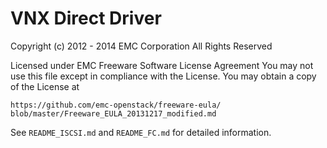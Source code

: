 # VNX Direct Driver

Copyright (c) 2012 - 2014 EMC Corporation
All Rights Reserved

Licensed under EMC Freeware Software License Agreement
You may not use this file except in compliance with the License.
You may obtain a copy of the License at

    https://github.com/emc-openstack/freeware-eula/
    blob/master/Freeware_EULA_20131217_modified.md

See `README_ISCSI.md` and `README_FC.md` for detailed information.